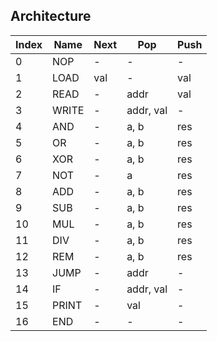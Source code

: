 ## Architecture

| Index | Name  | Next | Pop       | Push |
|-------|-------|------|-----------|------|
| 0     | NOP   | -    | -         | -    |
| 1     | LOAD  | val  | -         | val  |
| 2     | READ  | -    | addr      | val  |
| 3     | WRITE | -    | addr, val | -    |
| 4     | AND   | -    | a, b      | res  |
| 5     | OR    | -    | a, b      | res  |
| 6     | XOR   | -    | a, b      | res  |
| 7     | NOT   | -    | a         | res  |
| 8     | ADD   | -    | a, b      | res  |
| 9     | SUB   | -    | a, b      | res  |
| 10    | MUL   | -    | a, b      | res  |
| 11    | DIV   | -    | a, b      | res  |
| 12    | REM   | -    | a, b      | res  |
| 13    | JUMP  | -    | addr      | -    |
| 14    | IF    | -    | addr, val | -    |
| 15    | PRINT | -    | val       | -    |
| 16    | END   | -    | -         | -    |

